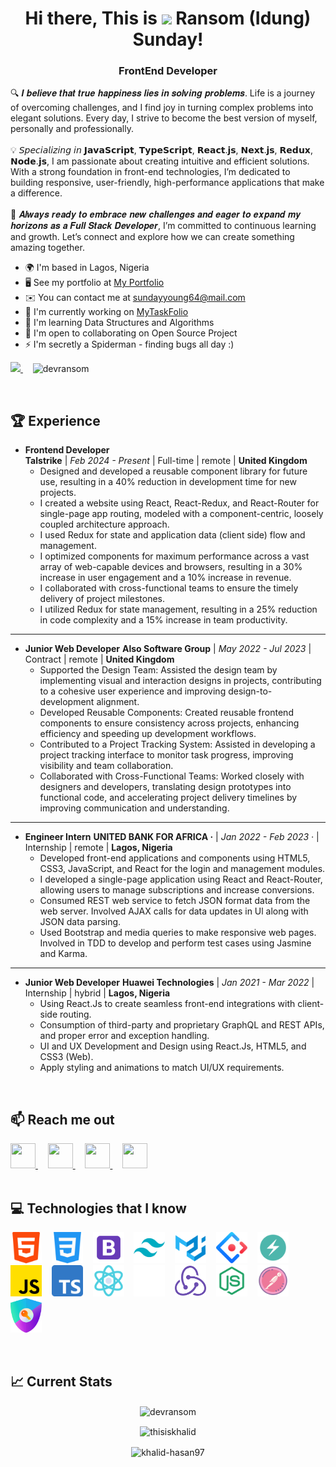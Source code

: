 <h1 align="center"> Hi there, This is <img src="https://user-images.githubusercontent.com/18350557/176309783-0785949b-9127-417c-8b55-ab5a4333674e.gif" width="35px"> Ransom (Idung) Sunday! </h1>

<h3 align="center">
  <b>FrontEnd Developer</b>
</h3>

🔍 𝑰 𝒃𝒆𝒍𝒊𝒆𝒗𝒆 𝒕𝒉𝒂𝒕 𝒕𝒓𝒖𝒆 𝒉𝒂𝒑𝒑𝒊𝒏𝒆𝒔𝒔 𝒍𝒊𝒆𝒔 𝒊𝒏 𝒔𝒐𝒍𝒗𝒊𝒏𝒈 𝒑𝒓𝒐𝒃𝒍𝒆𝒎𝒔. Life is a journey of overcoming challenges, and I find joy in turning complex problems into elegant solutions. Every day, I strive to become the best version of myself, personally and professionally. 
<br /><br />
💡 𝘚𝘱𝘦𝘤𝘪𝘢𝘭𝘪𝘻𝘪𝘯𝘨 𝘪𝘯 𝗝𝗮𝘃𝗮𝗦𝗰𝗿𝗶𝗽𝘁, 𝗧𝘆𝗽𝗲𝗦𝗰𝗿𝗶𝗽𝘁, 𝗥𝗲𝗮𝗰𝘁.𝗷𝘀, 𝗡𝗲𝘅𝘁.𝗷𝘀, 𝗥𝗲𝗱𝘂𝘅, 𝗡𝗼𝗱𝗲.𝗷𝘀, I am passionate about creating intuitive and efficient solutions. With a strong foundation in front-end technologies, I’m dedicated to building responsive, user-friendly, high-performance applications that make a difference. 
<br /><br />
🎯 𝑨𝒍𝒘𝒂𝒚𝒔 𝒓𝒆𝒂𝒅𝒚 𝒕𝒐 𝒆𝒎𝒃𝒓𝒂𝒄𝒆 𝒏𝒆𝒘 𝒄𝒉𝒂𝒍𝒍𝒆𝒏𝒈𝒆𝒔 𝒂𝒏𝒅 𝒆𝒂𝒈𝒆𝒓 𝒕𝒐 𝒆𝒙𝒑𝒂𝒏𝒅 𝒎𝒚 𝒉𝒐𝒓𝒊𝒛𝒐𝒏𝒔 𝒂𝒔 𝒂 𝑭𝒖𝒍𝒍 𝑺𝒕𝒂𝒄𝒌 𝑫𝒆𝒗𝒆𝒍𝒐𝒑𝒆𝒓, I’m committed to continuous learning and growth. Let’s connect and explore how we can create something amazing together.

* 🌍  I'm based in Lagos, Nigeria
* 🖥️  See my portfolio at [My Portfolio](https://threejs-portfolio-theta-swart.vercel.app/)
* ✉️  You can contact me at [sundayyoung64@mail.com](mailto:sundayyoung64@mail.com)
* 🚀  I'm currently working on [MyTaskFolio](http://mytaskfolio.vercel.app)
* 🧠  I'm learning Data Structures and Algorithms
* 🤝  I'm open to collaborating on Open Source Project
* ⚡  I'm secretly a Spiderman - finding bugs all day :)

<p align="left">
  <!-- GitHub Followers Badge with 'for-the-badge' style -->
  <a href="https://www.github.com/dev-ransom" target="_blank" rel="noreferrer">
    <img src="https://img.shields.io/github/followers/dev-ransom?logo=github&style=for-the-badge&color=0891b2&labelColor=1c1917" />
  </a>
  &nbsp;&nbsp;&nbsp;
  <!-- Profile Views Badge with 'for-the-badge' style for consistency -->
  <img src="https://komarev.com/ghpvc/?username=dev-ransom&label=Profile%20views&color=0e75b6&style=for-the-badge" alt="devransom" />
</p>
<br />

## 🏆 Experience

- **Frontend Developer**  
  **Talstrike** | *Feb 2024 - Present* | Full-time | remote | **United Kingdom**  
  - Designed and developed a reusable component library for future use, resulting in a 40% reduction in development time for new projects.
  - I created a website using React, React-Redux, and React-Router for single-page app routing, modeled with a component-centric, loosely coupled architecture approach.
  - I used Redux for state and application data (client side) flow and management.
  - I optimized components for maximum performance across a vast array of web-capable devices and browsers, resulting in a 30% increase in user engagement 
and a 10% increase in revenue.
  - I collaborated with cross-functional teams to ensure the timely delivery of project milestones.
  - I utilized Redux for state management, resulting in a 25% reduction in code complexity and a 15% increase in team productivity.
    
---

- **Junior Web Developer**
  **Also Software Group** | *May 2022 - Jul 2023* | Contract | remote | **United Kingdom**  
  - Supported the Design Team: Assisted the design team by implementing visual and interaction designs in projects, contributing to a cohesive user experience and improving design-to-development alignment.
  - Developed Reusable Components: Created reusable frontend components to ensure consistency across projects, enhancing efficiency and speeding up development workflows.
  - Contributed to a Project Tracking System: Assisted in developing a project tracking interface to monitor task progress, improving visibility and team collaboration.
  - Collaborated with Cross-Functional Teams: Worked closely with designers and developers, translating design prototypes into functional code, and accelerating project delivery timelines by improving communication and understanding.
    
---

- **Engineer Intern**
  **UNITED BANK FOR AFRICA ·** | *Jan 2022 - Feb 2023 ·* | Internship | remote | **Lagos, Nigeria**  
  - Developed front-end applications and components using HTML5, CSS3, JavaScript, and React for the login and management modules.
  - I developed a single-page application using React and React-Router, allowing users to manage subscriptions and increase conversions.
  - Consumed REST web service to fetch JSON format data from the web server. Involved AJAX calls for data updates in Ul along with JSON data parsing.
  - Used Bootstrap and media queries to make responsive web pages. Involved in TDD to develop and perform test cases using Jasmine and Karma.
    
---

- **Junior Web Developer**
  **Huawei Technologies** | *Jan 2021 - Mar 2022* | Internship | hybrid | **Lagos, Nigeria**  
  - Using React.Js to create seamless front-end integrations with client-side routing.
  - Consumption of third-party and proprietary GraphQL and REST APIs, and proper error and exception handling.
  - UI and UX Development and Design using React.Js, HTML5, and CSS3 (Web).
  - Apply styling and animations to match UI/UX requirements.

<br />


## :mailbox: Reach me out

<div align="left"> 
  <a href="https://discord.com/users/sundayransom" target="_blank" rel="noreferrer"> 
    <picture> 
      <source media="(prefers-color-scheme: dark)" srcset="https://raw.githubusercontent.com/danielcranney/readme-generator/main/public/icons/socials/discord-dark.svg" /> 
      <source media="(prefers-color-scheme: light)" srcset="https://raw.githubusercontent.com/danielcranney/readme-generator/main/public/icons/socials/discord.svg" /> 
      <img src="https://raw.githubusercontent.com/danielcranney/readme-generator/main/public/icons/socials/discord.svg" width="40" height="40" /> 
    </picture> 
  </a>&nbsp;&nbsp;&nbsp;
  <a href="https://www.github.com/dev-ransom" target="_blank" rel="noreferrer"> 
    <picture> 
      <source media="(prefers-color-scheme: dark)" srcset="https://raw.githubusercontent.com/danielcranney/readme-generator/main/public/icons/socials/github-dark.svg" /> 
      <source media="(prefers-color-scheme: light)" srcset="https://raw.githubusercontent.com/danielcranney/readme-generator/main/public/icons/socials/github.svg" /> 
      <img src="https://raw.githubusercontent.com/danielcranney/readme-generator/main/public/icons/socials/github.svg" width="40" height="40" /> 
    </picture> 
  </a>&nbsp;&nbsp;&nbsp;
  <a href="https://www.linkedin.com/in/ransom-sunday-9a8b04249/" target="_blank" rel="noreferrer"> 
    <picture> 
      <source media="(prefers-color-scheme: dark)" srcset="https://raw.githubusercontent.com/danielcranney/readme-generator/main/public/icons/socials/linkedin-dark.svg" /> 
      <source media="(prefers-color-scheme: light)" srcset="https://raw.githubusercontent.com/danielcranney/readme-generator/main/public/icons/socials/linkedin.svg" /> 
      <img src="https://raw.githubusercontent.com/danielcranney/readme-generator/main/public/icons/socials/linkedin.svg" width="40" height="40" /> 
    </picture> 
  </a>&nbsp;&nbsp;&nbsp;
  <a href="https://www.youtube.com/@youngsunday8192" target="_blank" rel="noreferrer"> 
    <picture> 
      <source media="(prefers-color-scheme: dark)" srcset="https://raw.githubusercontent.com/danielcranney/readme-generator/main/public/icons/socials/youtube-dark.svg" /> 
      <source media="(prefers-color-scheme: light)" srcset="https://raw.githubusercontent.com/danielcranney/readme-generator/main/public/icons/socials/youtube.svg" /> 
      <img src="https://raw.githubusercontent.com/danielcranney/readme-generator/main/public/icons/socials/youtube.svg" width="40" height="40" /> 
    </picture> 
  </a>
</div>
<br />


## :computer: Technologies that I know

<p align="left">
<img width="50px" src="https://github.com/dev-ransom/dev-ransom/blob/main/images/icons/html-5.png"/>&nbsp;&nbsp;&nbsp;
<img width="50px" src="https://github.com/dev-ransom/dev-ransom/blob/main/images/icons/css-3.png"/>&nbsp;&nbsp;&nbsp;
<img width="50px" src="https://github.com/dev-ransom/dev-ransom/blob/main/images/icons/bootstrap.png"/>&nbsp;&nbsp;&nbsp;
<img width="50px" src="https://github.com/dev-ransom/dev-ransom/blob/main/images/icons/tailwind.png"/>&nbsp;&nbsp;&nbsp;
<img width="50px" src="https://github.com/dev-ransom/dev-ransom/blob/main/images/icons/materialUI.png"/>&nbsp;&nbsp;&nbsp;
<img width="50px" src="https://github.com/dev-ransom/dev-ransom/blob/main/images/icons/ant-design.svg"/>&nbsp;&nbsp;&nbsp;
<img width="50px" src="https://github.com/dev-ransom/dev-ransom/blob/main/images/icons/chakraUI.png"/>&nbsp;&nbsp;&nbsp;
<img width="50px" src="https://github.com/dev-ransom/dev-ransom/blob/main/images/icons/js.png"/>&nbsp;&nbsp;&nbsp;
<img width="50px" src="https://github.com/dev-ransom/dev-ransom/blob/main/images/icons/typescript.png"/>&nbsp;&nbsp;&nbsp;
<img width="50px" src="https://github.com/dev-ransom/dev-ransom/blob/main/images/icons/reactjs.png"/>&nbsp;&nbsp;&nbsp;
<img width="50px" src="https://github.com/dev-ransom/dev-ransom/blob/main/images/icons/nextjs1.png"/>&nbsp;&nbsp;&nbsp;
<img width="50px" src="https://github.com/dev-ransom/dev-ransom/blob/main/images/icons/redux.png"/>&nbsp;&nbsp;&nbsp;
<img width="50px" src="https://github.com/dev-ransom/dev-ransom/blob/main/images/icons/nodejs.png"/>&nbsp;&nbsp;&nbsp;
<img width="50px" src="https://github.com/dev-ransom/dev-ransom/blob/main/images/icons/postman.png"/>&nbsp;&nbsp;&nbsp;
<img width="50px" src="https://github.com/dev-ransom/dev-ransom/blob/main/images/icons/nextauth.png"/>&nbsp;&nbsp;&nbsp;
</p>

<br />

## :chart_with_upwards_trend: Current Stats
<p align="center">
  <img align="center" src="https://github-readme-stats.vercel.app/api/top-langs?username=dev-ransom&show_icons=true&locale=en&layout=compact&bg_color=0D1117&border_color=30363D&text_color=FFFFFF&icon_color=FB8C00" alt="devransom" />
</p>

<p align="center"><img align="center" src="https://github-readme-streak-stats.herokuapp.com/?user=dev-ransom&background=0D1117&sideNums=FFFFFF&sideLabels=9A9A9A&currStreakNum=FB8C00&dates=6E6E6E" alt="thisiskhalid" /></p>

<p align="center"><img align="center" src="https://leetcard.jacoblin.cool/khalid-hasan97?ext=heatmap" alt="khalid-hasan97" /></p>
<!-- https://github.com/JacobLinCool/LeetCode-Stats-Card -->
